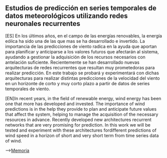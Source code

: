## Estudios de predicción en series temporales de datos meteorológicos utilizando redes neuronales recurrentes

[ES] En los últimos años, en el campo de las energías renovables, la energía eólica ha sido una de las que mas se ha desarrollado e invertido. La importancia de las predicciones de viento radica en la ayuda que aportan para planificar y anticiparse a los valores futuros que afectarán al sistema, ayudando a gestionar la adquisición de los recursos necesarios con antelación suficiente. Recientemente se han desarrollado nuevas arquitecturas de redes recurrentes que resultan muy prometedoras para realizar predicción. En este trabajo se probará y experimentará con dichas arquitecturas para realizar distintas predicciones de la velocidad del viento en un horizonte de corto y muy corto plazo a partir de datos de series temporales de viento.

[EN]In recent years, in the field of renewable energy, wind energy has been one that more has developed and invested. The importance of wind predictions is in the help they provide to plan and anticipate future values that affect the system, helping to manage the acquisition of the necessary resources in advance. Recently developed new architectures recurrent networks that are very promising for prediction. In this work we will be tested and experiment with these architectures fordifferent predictions of wind speed in a horizon of short and very short term from time series data of wind.

-->[Memoria](https://github.com/BesayMontesdeoca/Implementation_LSTM_and_FeedForward_NeuralNetwork_TensorFlow/blob/master/BesayMontesdeocaTFG.pdf)
